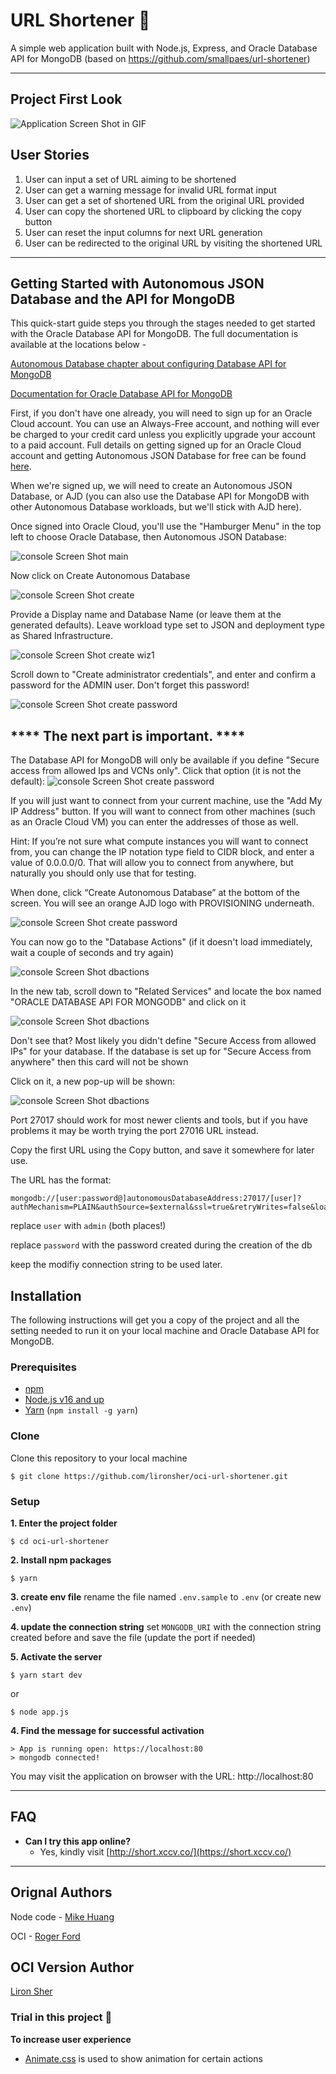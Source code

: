 # URL Shortener 🔗
A simple web application built with Node.js, Express, and Oracle Database API for MongoDB
(based on https://github.com/smallpaes/url-shortener)

___

## Project First Look
![Application Screen Shot in GIF](url-shortener.gif)


## User Stories
1. User can input a set of URL aiming to be shortened
2. User can get a warning message for invalid URL format input
3. User can get a set of shortened URL from the original URL provided
4. User can copy the shortened URL to clipboard by clicking the copy button
5. User can reset the input columns for next URL generation 
6. User can be redirected to the original URL by visiting the shortened URL

___

## Getting Started with Autonomous JSON Database and the API for MongoDB

This quick-start guide steps you through the stages needed to get started with the Oracle Database API for MongoDB. The full documentation is available at the locations below -

[Autonomous Database chapter about configuring Database API for MongoDB](https://docs.oracle.com/en/cloud/paas/autonomous-database/adbsa/mongo-using-oracle-database-api-mongodb.html#GUID-8321D7A6-9DBD-44F8-8C16-1B1FBE66AC56)

[Documentation for Oracle Database API for MongoDB](https://docs.oracle.com/en/database/oracle/mongodb-api/mgapi/index.html)

First, if you don't have one already, you will need to sign up for an Oracle Cloud account. You can use an Always-Free account, and nothing will ever be charged to your credit card unless you explicitly upgrade your account to a paid account. Full details on getting signed up for an Oracle Cloud account and getting Autonomous JSON Database for free can be found [here](https://www.oracle.com/autonomous-database/free-trial/).

When we're signed up, we will need to create an Autonomous JSON Database, or AJD (you can also use the Database API for MongoDB with other Autonomous Database workloads, but we'll stick with AJD here).

Once signed into Oracle Cloud, you'll use the "Hamburger Menu" in the top left to choose Oracle Database, then Autonomous JSON Database:

![console Screen Shot main](imgs/main.png)

Now click on Create Autonomous Database

![console Screen Shot create](imgs/create.png)

Provide a Display name and Database Name (or leave them at the generated defaults). Leave workload type set to JSON and deployment type as Shared Infrastructure.

![console Screen Shot create wiz1](imgs/createwiz1.png)

Scroll down to "Create administrator credentials", and enter and confirm a password for the ADMIN user. Don't forget this password!

![console Screen Shot create password](imgs/password.webp)

## **** The next part is important. ****
The Database API for MongoDB will only be available if you define "Secure access from allowed Ips and VCNs only". Click that option (it is not the default):
![console Screen Shot create password](imgs/secure.webp)

If you will just want to connect from your current machine, use the "Add My IP Address" button. If you will want to connect from other machines (such as an Oracle Cloud VM) you can enter the addresses of those as well.

Hint: If you’re not sure what compute instances you will want to connect from, you can change the IP notation type field to CIDR block, and enter a value of 0.0.0.0/0. That will allow you to connect from anywhere, but naturally you should only use that for testing.

When done, click “Create Autonomous Database” at the bottom of the screen. You will see an orange AJD logo with PROVISIONING underneath.

![console Screen Shot create password](imgs/provision.webp)

You can now go to the "Database Actions" (if it doesn't load immediately, wait a couple of seconds and try again)

![console Screen Shot dbactions](imgs/dbactions.png)

In the new tab, scroll down to "Related Services" and locate the box named "ORACLE DATABASE API FOR MONGODB" and click on it

![console Screen Shot dbactions](imgs/related.png)

Don't see that? Most likely you didn't define "Secure Access from allowed IPs" for your database. If the database is set up for "Secure Access from anywhere" then this card will not be shown

Click on it, a new pop-up will be shown:

![console Screen Shot dbactions](imgs/popup.png)

Port 27017 should work for most newer clients and tools, but if you have problems it may be worth trying the port 27016 URL instead.

Copy the first URL using the Copy button, and save it somewhere for later use.

The URL has the format:


```
mongodb://[user:password@]autonomousDatabaseAddress:27017/[user]?authMechanism=PLAIN&authSource=$external&ssl=true&retryWrites=false&loadBalanced=true
```

replace `user` with `admin` (both places!)

replace `password` with the password created during the creation of the db

keep the modifiy connection string to be used later.



## Installation
The following instructions will get you a copy of the project and all the setting needed to run it on your local machine and Oracle Database API for MongoDB.


### Prerequisites

- [npm](https://www.npmjs.com/get-npm)
- [Node.js v16 and up](https://nodejs.org/en/download/)
- [Yarn](https://yarnpkg.com/) (`npm install -g yarn`)


### Clone

Clone this repository to your local machine

```
$ git clone https://github.com/lironsher/oci-url-shortener.git
```


### Setup

**1. Enter the project folder**

```
$ cd oci-url-shortener
```

**2. Install npm packages**

```
$ yarn 
```

**3. create env file**
rename the file named `.env.sample` to `.env` (or create new `.env`)


**4. update the connection string**
set `MONGODB_URI` with the connection string created before and save the file
(update the port if needed)


**5. Activate the server**

```
$ yarn start dev
```
or 

```
$ node app.js
```

**4. Find the message for successful activation**

```
> App is running open: https://localhost:80
> mongodb connected!
```
You may visit the application on browser with the URL: http://localhost:80

___


## FAQ
- **Can I try this app online?**
    - Yes, kindly visit [http://short.xccv.co/](https://short.xccv.co/)


___

## Orignal Authors
Node code - [Mike Huang](https://github.com/smallpaes)

OCI - [Roger Ford](https://blogs.oracle.com/database/post/mongodb-api)

## OCI Version Author
[Liron Sher](https://github.com/lironsher)

### Trial in this project 🤠
**To increase user experience**
+ [Animate.css](https://daneden.github.io/animate.css/) is used to show animation for certain actions
